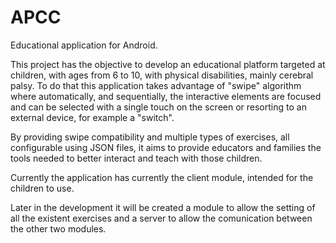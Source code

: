 # APCC
Educational application for Android.


This project has the objective to develop an educational platform targeted at children, with ages from 6 to 10, with physical disabilities, mainly cerebral palsy.
To do that this application takes advantage of "swipe" algorithm where automatically, and sequentially, the interactive elements are focused and can be selected with a single touch on the screen or resorting to an external device, for example a "switch".

By providing swipe compatibility and multiple types of exercises, all configurable using JSON files, it aims to provide educators and families the tools needed to better interact and teach with those children.

Currently the application has currently the client module, intended for the children to use.

Later in the development it will be created a module to allow the setting of all the existent exercises and a server to allow the comunication between the other two modules.
